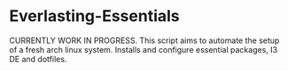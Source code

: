 # Everlasting-Essentials
CURRENTLY WORK IN PROGRESS. This script aims to automate the setup of a fresh arch linux system. Installs and configure essential packages, I3 DE and dotfiles.
